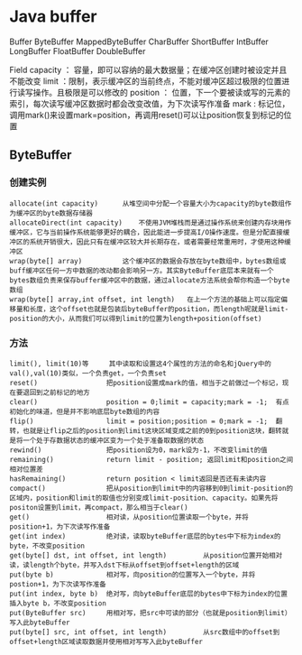 # Java buffer

Buffer
    ByteBuffer
        MappedByteBuffer
    CharBuffer
    ShortBuffer
    IntBuffer
    LongBuffer
    FloatBuffer
    DoubleBuffer
    
Field
    capacity ： 容量，即可以容纳的最大数据量；在缓冲区创建时被设定并且不能改变
    limit ：限制，表示缓冲区的当前终点，不能对缓冲区超过极限的位置进行读写操作。且极限是可以修改的
    position ： 位置，下一个要被读或写的元素的索引，每次读写缓冲区数据时都会改变改值，为下次读写作准备
    mark : 标记位，调用mark()来设置mark=position，再调用reset()可以让position恢复到标记的位置
    
    

## ByteBuffer

### 创建实例
    allocate(int capacity)	    从堆空间中分配一个容量大小为capacity的byte数组作为缓冲区的byte数据存储器
    allocateDirect(int capacity)	不使用JVM堆栈而是通过操作系统来创建内存块用作缓冲区，它与当前操作系统能够更好的耦合，因此能进一步提高I/O操作速度。但是分配直接缓冲区的系统开销很大，因此只有在缓冲区较大并长期存在，或者需要经常重用时，才使用这种缓冲区
    wrap(byte[] array)	        这个缓冲区的数据会存放在byte数组中，bytes数组或buff缓冲区任何一方中数据的改动都会影响另一方。其实ByteBuffer底层本来就有一个bytes数组负责来保存buffer缓冲区中的数据，通过allocate方法系统会帮你构造一个byte数组
    wrap(byte[] array,int offset, int length)	在上一个方法的基础上可以指定偏移量和长度，这个offset也就是包装后byteBuffer的position，而length呢就是limit-position的大小，从而我们可以得到limit的位置为length+position(offset)
    
### 方法
    limit(), limit(10)等  	其中读取和设置这4个属性的方法的命名和jQuery中的val(),val(10)类似，一个负责get，一个负责set
    reset()	                把position设置成mark的值，相当于之前做过一个标记，现在要退回到之前标记的地方
    clear()	                position = 0;limit = capacity;mark = -1;  有点初始化的味道，但是并不影响底层byte数组的内容
    flip()	                limit = position;position = 0;mark = -1;  翻转，也就是让flip之后的position到limit这块区域变成之前的0到position这块，翻转就是将一个处于存数据状态的缓冲区变为一个处于准备取数据的状态
    rewind()	            把position设为0，mark设为-1，不改变limit的值
    remaining()	            return limit - position; 返回limit和position之间相对位置差
    hasRemaining()	        return position < limit返回是否还有未读内容
    compact()	            把从position到limit中的内容移到0到limit-position的区域内，position和limit的取值也分别变成limit-position、capacity。如果先将positon设置到limit，再compact，那么相当于clear()
    get()	                相对读，从position位置读取一个byte，并将position+1，为下次读写作准备
    get(int index) 	        绝对读，读取byteBuffer底层的bytes中下标为index的byte，不改变position
    get(byte[] dst, int offset, int length)	        从position位置开始相对读，读length个byte，并写入dst下标从offset到offset+length的区域
    put(byte b)	            相对写，向position的位置写入一个byte，并将postion+1，为下次读写作准备
    put(int index, byte b)	绝对写，向byteBuffer底层的bytes中下标为index的位置插入byte b，不改变position
    put(ByteBuffer src)	    用相对写，把src中可读的部分（也就是position到limit）写入此byteBuffer
    put(byte[] src, int offset, int length)	        从src数组中的offset到offset+length区域读取数据并使用相对写写入此byteBuffer
 